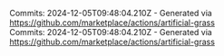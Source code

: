 Commits: 2024-12-05T09:48:04.210Z - Generated via https://github.com/marketplace/actions/artificial-grass
<br>
Commits: 2024-12-05T09:48:04.210Z - Generated via https://github.com/marketplace/actions/artificial-grass
<br>
